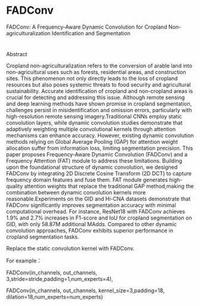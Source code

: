 # FADConv
FADConv: A Frequency-Aware Dynamic Convolution for Cropland Non-agriculturalization Identification and Segmentation
#
Abstract

Cropland non-agriculturalization refers to the conversion of arable land into non-agricultural uses such as forests, residential areas, and construction sites. This phenomenon not only directly leads to the loss of cropland resources but also poses systemic threats to food security and agricultural sustainability. Accurate identification of cropland and non-cropland areas is crucial for detecting and addressing this issue. Although remote sensing and deep learning methods have shown promise in cropland segmentation, challenges persist in misidentification and omission errors, particularly with high-resolution remote sensing imagery.Traditional CNNs employ static convolution layers, while dynamic convolution studies demonstrate that adaptively weighting multiple convolutional kernels through attention mechanisms can enhance accuracy. However, existing dynamic convolution methods relying on Global Average Pooling (GAP) for attention weight allocation suffer from information loss, limiting segmentation precision. This paper proposes Frequency-Aware Dynamic Convolution (FADConv) and a Frequency Attention (FAT) module to address these limitations. Building upon the foundational structure of dynamic convolution, we designed FADConv by integrating 2D Discrete Cosine Transform (2D DCT) to capture frequency domain features and fuse them. FAT module generates high-quality attention weights that replace the traditional GAP method,making the combination between dynamic convolution kernels more reasonable.Experiments on the GID and Hi-CNA datasets demonstrate that FADConv significantly improves segmentation accuracy with minimal computational overhead. For instance, ResNet18 with FADConv achieves 1.9% and 2.7% increases in F1-score and IoU for cropland segmentation on GID, with only 58.87M additional MAdds. Compared to other dynamic convolution approaches, FADConv exhibits superior performance in cropland segmentation tasks.

Replace the static convolution kernel with FADConv.

For example：

FADConv(in_channels, out_channels, 3,stride=stride,padding=1,num_experts=4),

FADConv(in_channels, out_channels, kernel_size=3,padding=18, dilation=18,num_experts=num_experts)
